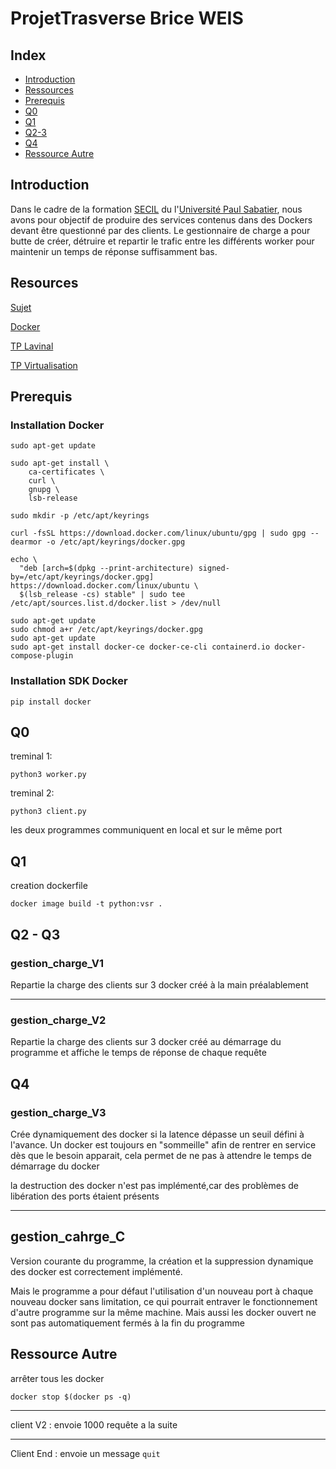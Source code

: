 # ProjetTrasverse Brice WEIS

## Index

+ [Introduction](#introduction)
+ [Ressources](#resources)
+ [Prerequis](#prerequis)
+ [Q0](#q0)
+ [Q1](#q1)
+ [Q2-3](#q2---q3)
+ [Q4](#q4)
+ [Ressource Autre](#ressource-autre)

## Introduction

Dans le cadre de la formation [SECIL](https://secil.univ-tlse3.fr/) du l'[Université Paul Sabatier](https://www.univ-tlse3.fr/),
nous avons pour objectif de produire des services contenus dans des Dockers devant être questionné par des clients. Le gestionnaire de charge a pour butte de créer, détruire et repartir le trafic entre les différents worker pour maintenir un temps de réponse suffisamment bas. 

## Resources 
[Sujet](https://docs.google.com/document/d/11zBVDOXcx6rLfGPptINeEuc0mywJ25OQWXOmVf0NwV4/edit#)

[Docker](https://docs.docker.com/engine/)

[TP Lavinal](https://www.irit.fr/~Emmanuel.Lavinal/cours/VSR/)

[TP Virtualisation](https://moodle.univ-tlse3.fr/pluginfile.php/620348/mod_resource/content/2/M2iLord-virtualization-TPs.pdf)

## Prerequis
### Installation Docker

```
sudo apt-get update

sudo apt-get install \
    ca-certificates \
    curl \
    gnupg \
    lsb-release

sudo mkdir -p /etc/apt/keyrings

curl -fsSL https://download.docker.com/linux/ubuntu/gpg | sudo gpg --dearmor -o /etc/apt/keyrings/docker.gpg

echo \
  "deb [arch=$(dpkg --print-architecture) signed-by=/etc/apt/keyrings/docker.gpg] https://download.docker.com/linux/ubuntu \
  $(lsb_release -cs) stable" | sudo tee /etc/apt/sources.list.d/docker.list > /dev/null

sudo apt-get update
sudo chmod a+r /etc/apt/keyrings/docker.gpg
sudo apt-get update
sudo apt-get install docker-ce docker-ce-cli containerd.io docker-compose-plugin
```

### Installation SDK Docker
```
pip install docker
```


## Q0

treminal 1:

```
python3 worker.py
```

treminal 2:

```
python3 client.py
```

les deux programmes communiquent en local et sur le même port

## Q1

creation dockerfile



```
docker image build -t python:vsr .
```

## Q2 - Q3

### gestion_charge_V1

Repartie la charge des clients sur 3 docker créé à la main préalablement

---
### gestion_charge_V2
Repartie la charge des clients sur 3 docker créé au démarrage du programme et affiche le temps de réponse de chaque requête

## Q4

### gestion_charge_V3
Crée dynamiquement des docker si la latence dépasse un seuil défini à l'avance. Un docker est toujours en "sommeille" afin de rentrer en service dès que le besoin apparait, cela permet de ne pas à attendre le temps de démarrage du docker

la destruction des docker n'est pas implémenté,car des problèmes de libération des ports étaient présents

---
## gestion_cahrge_C

Version courante du programme, la création et la suppression dynamique des docker est correctement implémenté.

Mais le programme a pour défaut l'utilisation d'un nouveau port à chaque nouveau docker sans limitation, ce qui pourrait entraver le fonctionnement d'autre programme sur la même machine. Mais aussi les docker ouvert ne sont pas automatiquement fermés à la fin du programme

## Ressource Autre

arrêter tous les docker 

```
docker stop $(docker ps -q)
```
***
client V2   : envoie 1000 requête a la suite
***
Client End  : envoie un message ```quit```

